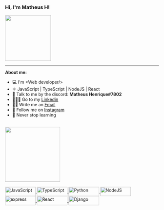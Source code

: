 ### Hi, I'm Matheus H! 
<img src="https://64.media.tumblr.com/8210fd413c5ce209678ef82d65731443/tumblr_mjphnqLpNy1s5jjtzo1_400.gif" width="150">

* * *

**About me:**
- 💻 I'm &lt;Web developer/&gt;
- ⚛️ JavaScript | TypeScript | NodeJS | React
- 📩 Talk to me by the discord: **Matheus Henrique#7802**
- 🧑🏾‍💻 Go to my [Linkedin](https://www.linkedin.com/in/matheus-silva19/)
- ✍🏿 Write me an <a href="mailto:matheushenriquedasilvaa.2021@gmail.com" target="_blank">Email</a>
- 👤 Follow me on [Instagram](https://www.instagram.com/themateusreal/)
- 🖤 Never stop learning

<br/>

<div>
  <a href="https://github.com/mateushenriquedasilva">
  <img height="180em" src="https://github-readme-stats.vercel.app/api/top-langs/?username=mateushenriquedasilva&layout=compact&langs_count=7&theme=dracula"/>
</div>

<br/>

<div>
  <img align="center" alt="JavaScript" height="30" width="100" src="https://img.shields.io/badge/javascript-ECD74D?style=for-the-badge&logo=javascript&logoColor=white">
    <img align="center" alt="TypeScript" height="30" width="100" src="https://img.shields.io/badge/typescript-2F6FBA?style=for-the-badge&logo=typescript&logoColor=white">
    <img align="center" alt="Python" height="30" width="100" src="https://img.shields.io/badge/Python-3771A1?style=for-the-badge&logo=Python&logoColor=white">
  <img align="center" alt="NodeJS" height="30" width="100" src="https://img.shields.io/badge/node-354522?style=for-the-badge&logo=node&logoColor=white">
  <img align="center" alt="express" height="30" width="100" src="https://img.shields.io/badge/express-323230?style=for-the-badge&logo=express&logoColor=white">
    <img align="center" alt="React" height="30" width="100" src="https://img.shields.io/badge/React-20232A?style=for-the-badge&logo=react&logoColor=61DAFB">
    <img align="center" alt="Django" height="30" width="100" src="https://img.shields.io/badge/Django-092D1F?style=for-the-badge&logo=django&logoColor=white">
</div>

    
<!-- <a href="https://www.linkedin.com/in/matheus-henrique-54a673197" target="_blank"><img src="https://img.shields.io/badge/-LinkedIn-%230077B5?style=for-the-badge&logo=linkedin&logoColor=white" target="_blank"></a> 
<a href="https://www.instagram.com/themateusreal/" target="_blank"><img src="https://img.shields.io/badge/Instagram-E4405F?style=for-the-badge&logo=instagram&logoColor=white" target="_blank"></a>
  <a href="mailto:matheushenriquedasilvaa.2021@gmail.com" target="_blank"><img src="https://img.shields.io/badge/Gmail-D14836?style=for-the-badge&logo=gmail&logoColor=white" target="_blank"></a> -->

<!-- ![Snake animation](https://github.com/mateushenriquedasilva/mateushenriquedasilva/blob/output/github-contribution-grid-snake.svg)  -->

